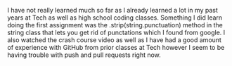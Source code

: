 I have not really learned much so far as I already learned a lot in my past years at Tech as well as high school coding classes.
Something I did learn doing the first assignment was the .strip(string.punctuation) method in the string class that lets you get rid of punctations which I found from google.
I also watched the crash course video as well as I have had a good amount of experience with GitHub from prior classes at Tech however
I seem to be having trouble with push and pull requests right now.
